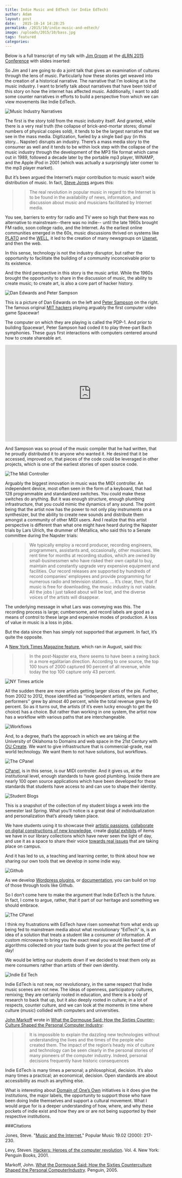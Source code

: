```yaml
---
title: Indie Music and EdTech (or Indie EdTech)
author: Adam
layout: post
date:   2015-10-14 14:28:25
permalink: /2015/10/indie-music-and-edtech/
image: /uploads/2015/10/bass.jpg
tags: featured
categories:
---
```

Below is a full transcript of my talk with [Jim Groom][1] at the [dLRN 2015 Conference][2] with slides inserted:

So Jim and I are going to do a joint talk that gives an examination of cultures through the lens of music. Particularly how these stories get weaved into the creation of a historical narrative. The narrative that I’m looking at is the music industry. I want to briefly talk about narratives that have been told of this story on how the internet has affected music. Additionally, I want to add some counter narratives in efforts to build a perspective from which we can view movements like Indie EdTech.

![Music Industry Narratives](https://github.com/adamcroom/mediator/blob/gh-pages/uploads/2015/10/Slide01.jpg?raw=true)

The first is the story told from the music industry itself. And granted, while there is a very real truth (the collapse of brick-and-mortar stores; dismal numbers of physical copies sold), it tends to be the largest narrative that we see in the mass media. Digitization, fueled by a single bad guy (in this story… Napster) disrupts an industry.
There’s a mass media story to the consumer as well and it tends to be within lock step with the collapse of the music industry through the development of the MP3 file format which came out in 1989, followed a decade later by the portable mp3 player, WINAMP, and the Apple iPod in 2001 (which was actually a surprisingly later comer to the mp3 player market).

But it’s been argued the Internet’s major contribution to music wasn’t wide distribution of music. In fact, [Steve Jones][3] argues this:

>> The real revolution in popular music in regard to the Internet is to be found in the availability of news, information, and discussion about music and musicians facilitated by Internet media.

You see, barriers to entry for radio and TV were so high that there was no alternative to mainstream--there was no indie-- until the late 1960s brought FM radio, soon college radio, and the Internet. As the earliest online communities emerged in the 60s, music discussions thrived on systems like [PLATO][4] and the [WELL][5], it led to the creation of many newsgroups on [Usenet][6], and then the web.

In this sense, technology is not the industry disruptor, but rather the opportunity to facilitate the building of a community inconceivable prior to its existence.

And the third perspective in this story is the music artist. While the 1960s brought the opportunity to share in the discussion of music, the ability to create music; to create art, is also a core part of hacker history.

![Dan Edwards and Peter Sampson](https://github.com/adamcroom/mediator/blob/gh-pages/uploads/2015/10/Slide03.jpg?raw=true)

This is a picture of Dan Edwards on the left and [Peter Sampson][7] on the right. The famous original [MIT hackers][8] playing arguably the first computer video game Spacewar!

The computer on which they are playing is called the PDP-1. And prior to building Spacewar!, Peter Sampson had coded it to play three-part Bach symphonies. These guys first interactions with computers centered around how to create shareable art.

<iframe width="560" height="315" src="https://www.youtube.com/embed/dTaVffknxEY" frameborder="0" allowfullscreen></iframe>

And Sampson was so proud of the music compiler that he had written, that he proudly distributed it to anyone who wanted it. He desired that it be accessed, improved on, that pieces of the code could be leveraged in other projects, which is one of the earliest stories of open source code.

![The Midi Controller](https://github.com/adamcroom/mediator/blob/gh-pages/uploads/2015/10/Slide05.jpg?raw=true)

Arguably the biggest innovation in music was the MIDI controller. An independent device, most often seen in the form of a keyboard, that had 128 programmable and standardized switches. You could make these switches do anything. But it was enough structure, enough plumbing infrastructure, that you could mimic the dynamics of any sound. The point being that the artist now has the power to not only play instruments on a synthesizer, but the ability to create new sounds and distribute them amongst a community of other MIDI users.
And I realize that this artist perspective is different than what one might have heard during the Napster trials by Lars Ulrich, the drummer of Metallica, who said this to a Senate committee during the Napster trials:

>>We typically employ a record producer, recording engineers, programmers, assistants and, occasionally, other musicians. We rent time for months at recording studios, which are owned by small-businessmen who have risked their own capital to buy, maintain and constantly upgrade very expensive equipment and facilities. Our record releases are supported by hundreds of record companies’ employees and provide programming for numerous radio and television stations. ... It’s clear, then, that if music is free for downloading, the music industry is not viable. All the jobs I just talked about will be lost, and the diverse voices of the artists will disappear.

The underlying message in what Lars was conveying was this. The recording process is large; cumbersome, and record labels are good as a means of control to these large and expensive modes of production. A loss of value in music is a loss in jobs.

But the data since then has simply not supported that argument. In fact, it’s quite the opposite.

A [New York Times Magazine feature][10], which ran in August, said this:

>>In the post-Napster era, there seems to have been a swing back in a more egalitarian direction. According to one source, the top 100 tours of 2000 captured 90 percent of all revenue, while today the top 100 capture only 43 percent.

![NY Times article](https://github.com/adamcroom/mediator/blob/gh-pages/uploads/2015/10/Slide07.jpg?raw=true)

All the sudden there are more artists getting larger slices of the pie. Further, from 2002 to 2012, those identified as ‘‘independent artists, writers and performers’’ grew by almost 40 percent, while the total revenue grew by 60 percent.
So as it turns out, the artists (if it’s even lucky enough to get the choice) has a choice. But rather than working in one system, the artist now has a workflow with various paths that are interchangeable.

![Workflows](https://github.com/adamcroom/mediator/blob/gh-pages/uploads/2015/10/Slide08.jpg?raw=true)

And, to a degree, that’s the approach in which we are taking at the University of Oklahoma to Domains and web space in the 21st Century with [OU Create][11]. We want to give infrastructure that is commercial-grade, real world technology. We want them to not have solutions, but workflows.

![The CPanel](https://github.com/adamcroom/mediator/blob/gh-pages/uploads/2015/10/Slide10.jpg?raw=true)

[CPanel][12], is in this sense, is our MIDI controller. And it gives us, at the institutional level, enough standards to have good plumbing. Inside there are nearly 100 open source applications which have been developed for these standards that students have access to and can use to shape their identity.

![Student Blogs](https://github.com/adamcroom/mediator/blob/gh-pages/uploads/2015/10/Slide11.jpg?raw=true)

This is a snapshot of the collection of my student blogs a week into the semester last Spring. What you’ll notice is a great deal of individualization and personalization that’s already taken place.

We have students using it to showcase their [artistic passions][21], [collaborate on digital constructions of new knowledge][22], create [digital exhibits][23] of items we have in our library collections which have never seen the light of day, and use it as a space to share their voice [towards real issues][24] that are taking place on campus.

And it has led to us, a teaching and learning center, to think about how we sharing our own tools that we develop in some indie way.

![Github](https://github.com/adamcroom/mediator/blob/gh-pages/uploads/2015/10/Slide16.jpg?raw=true)

As we develop [Wordpress plugins][13], or [documentation][14], you can build on top of those through tools like Github.

So I don’t come here to make the argument that Indie EdTech is the future. In fact, I come to argue, rather, that it part of our heritage and something we should embrace.

![The CPanel](https://github.com/adamcroom/mediator/blob/gh-pages/uploads/2015/10/Slide17.jpg?raw=true)

I think my frustrations with EdTech have risen somewhat from what ends up being fed to mainstream media about what revolutionary “EdTech” is, is an idea of a solution that treats a student like a consumer of information. A custom microwave to bring you the exact meal you would like based off of algorithms collected on your taste buds given to you at the perfect time of day!

We would be letting our students down if we decided to treat them only as mere consumers rather than artists of their own identity.

![Indie Ed Tech](https://github.com/adamcroom/mediator/blob/gh-pages/uploads/2015/10/Slide18.jpg?raw=true)

Indie EdTech is not new, nor revolutionary, in the same respect that Indie music scenes are not new. The ideas of openness, participatory cultures, remixing; they are certainly rooted in education, and there is a body of research to back that up, but it also deeply rooted in culture; in a lot of respects, counter culture, and we can look at the moments in time where culture (music) collided with computers and universities.

[John Markoff][16] wrote in [What the Dormouse Said: How the Sixties Counter-Culture Shaped the Personal Computer Industry][17]:

>>It is impossible to explain the dazzling new technologies without understanding the lives and the times of the people who created them. The impact of the region’s heady mix of culture and technology can be seen clearly in the personal stories of many pioneers of the computer industry. Indeed, personal decisions frequently have historic consequences

Indie EdTech is many times a personal; a philosophical, decision. It’s also many times a practical; an economical, decision. Open standards are about accessibility as much as anything else.

What is interesting about [Domain of One’s Own][18] initiatives is it does give the institutions, the major labels, the opportunity to support those who have been doing Indie themselves and support a cultural movement. What I would argue for is a deeper understanding of how, where, and why these pockets of indie exist and how they are or are not being supported by their respective institutions.

###Citations

Jones, Steve. "[Music and the Internet.][20]" Popular Music 19.02 (2000): 217-230.

Levy, Steven. [Hackers: Heroes of the computer revolution][19]. Vol. 4. New York: Penguin Books, 2001.

Markoff, John. [What the Dormouse Said: How the Sixties Counterculture Shaped the Personal ComputerIndustry][17]. Penguin, 2005.

[1]: http://www.twitter.com/jimgroom
[2]: http://linkresearchlab.org/dlrn2015/
[3]: http://stevejones.me
[4]: http://bit.ly/1MuCRe4
[5]: https://en.wikipedia.org/wiki/The_WELL
[6]: https://en.wikipedia.org/wiki/Usenet
[7]: https://en.wikipedia.org/wiki/Peter_Samson
[8]: https://en.wikipedia.org/wiki/Hacks_at_the_Massachusetts_Institute_of_Technology
[9]: http://bit.ly/1JTlAKg
[10]: http://www.nytimes.com/2015/08/23/magazine/the-creative-apocalypse-that-wasnt.html?_r=0
[11]: https://create.ou.edu
[12]: https://twitter.com/cPanel
[13]: https://github.com/oudiglearn/BadgeOS_Slack-Integration
[14]: https://github.com/oudiglearn/OU-Create-Support
[15]: https://github.com
[16]: https://en.wikipedia.org/wiki/John_Markoff
[17]: http://www.amazon.com/What-Dormouse-Said-Counterculture-Personal/dp/0143036769
[18]: http://umw.domains/
[19]: http://www.amazon.com/Hackers-Computer-Revolution-Anniversary-Edition/dp/1449388396
[20]: http://stevejones.me/pubs/2011/musicandtheinternetjones2011.pdf
[21]:http://allyburtphotography.com
[22]:http://originsofchristianity.net
[23]: http://rockets.cacexplore.org
[24]: http://viviansalamanca.com/uncategorized/real-sooners/
